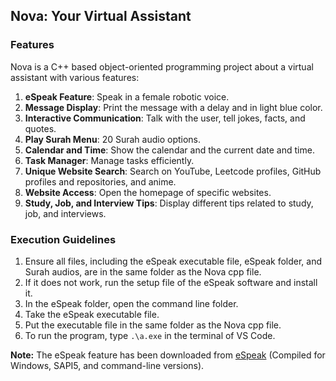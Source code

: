 ## Nova: Your Virtual Assistant ##

### Features ###
Nova is a C++ based object-oriented programming project about a virtual assistant with various features:
1. **eSpeak Feature**: Speak in a female robotic voice.
2. **Message Display**: Print the message with a delay and in light blue color.
3. **Interactive Communication**: Talk with the user, tell jokes, facts, and quotes.
4. **Play Surah Menu**: 20 Surah audio options.
5. **Calendar and Time**: Show the calendar and the current date and time.
6. **Task Manager**: Manage tasks efficiently.
7. **Unique Website Search**: Search on YouTube, Leetcode profiles, GitHub profiles and repositories, and anime.
8. **Website Access**: Open the homepage of specific websites.
9. **Study, Job, and Interview Tips**: Display different tips related to study, job, and interviews.

### Execution Guidelines ###
1. Ensure all files, including the eSpeak executable file, eSpeak folder, and Surah audios, are in the same folder as the Nova cpp file.
2. If it does not work, run the setup file of the eSpeak software and install it.
3. In the eSpeak folder, open the command line folder.
4. Take the eSpeak executable file.
5. Put the executable file in the same folder as the Nova cpp file.
6. To run the program, type `.\a.exe` in the terminal of VS Code.

**Note:** The eSpeak feature has been downloaded from [eSpeak](https://espeak.sourceforge.net/download.html) (Compiled for Windows, SAPI5, and command-line versions).
